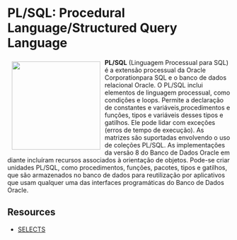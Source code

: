 # PL/SQL: Procedural Language/Structured Query Language

<a href="https://www.oracle.com/database/technologies/appdev/plsql.html"><img src="https://www.oracle.com/a/ocom/img/pl-sql.svg" align="left" hspace="10" vspace="6" width="200"></a>

**PL/SQL** (Linguagem Processual para SQL) é a extensão processual da Oracle Corporationpara SQL e o banco de dados relacional Oracle. O PL/SQL inclui elementos de linguagem processual, como condições e loops. Permite a declaração de constantes e variáveis,procedimentos e funções, tipos e variáveis desses tipos e gatilhos. Ele pode lidar com exceções (erros de tempo de execução). As matrizes são suportadas envolvendo o uso de coleções PL/SQL. As implementações da versão 8 do Banco de Dados Oracle em diante incluíram recursos associados à orientação de objetos. Pode-se criar unidades PL/SQL, como procedimentos, funções, pacotes, tipos e gatilhos, que são armazenados no banco de dados para reutilização por aplicativos que usam qualquer uma das interfaces programáticas do Banco de Dados Oracle.


## Resources

* [SELECTS](https://github.com/GuiGallicchio/tutorial_plsql/blob/main/selects.md)

